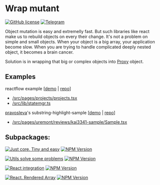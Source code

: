 # Wrap mutant

[![GitHub license](https://img.shields.io/badge/license-MIT-blue.svg?style=social&logo=github)](https://github.com/kai3341/wrap-mutant/blob/main/LICENSE)
[![Telegram](https://img.shields.io/badge/Community-blue.svg?style=social&logo=telegram)](https://t.me/wrap_mutant)

Object mutation is easy and extremelly fast. But such libraries like react make us to rebuild objects on every their change. It's not a problem on simple and small objects. When your object is a big array, your application become slow. When you are trying to handle complicated deeply nested object, it becomes a brain cancer.

Solution is in wrapping that big or complex objects into [Proxy](https://developer.mozilla.org/en-US/docs/Web/JavaScript/Reference/Global_Objects/Proxy) object.

## Examples

reactflow example [[demo](https://kai3341.github.io/d73bce02-46a1-4e59-895a-4863c2fc48f0/) | [repo](https://github.com/kai3341/d73bce02-46a1-4e59-895a-4863c2fc48f0)]

- [/src/pages/projects/projects.tsx](https://github.com/kai3341/d73bce02-46a1-4e59-895a-4863c2fc48f0/blob/master/src/pages/projects/projects.tsx)
- [/src/lib/statemgr.ts](https://github.com/kai3341/d73bce02-46a1-4e59-895a-4863c2fc48f0/blob/master/src/lib/statemgr.ts)

[pravosleva](https://github.com/pravosleva)'s substring-highlight-sample [[demo](https://kai3341.github.io/substring-highlight-sample/) | [repo](https://github.com/kai3341/substring-highlight-sample)]

- [/src/pages/uremont/reviews/kai3341-sample/Sample.tsx](https://github.com/kai3341/substring-highlight-sample/blob/master/src/pages/uremont/reviews/kai3341-sample/Sample.tsx)

## Subpackages:

[![Just core. Tiny and easy](https://img.shields.io/badge/%40wrap--mutant%2Fcore-blue.svg?style=social&logo=github)](./packages/core/)
[![NPM Version](https://img.shields.io/npm/v/%40wrap-mutant%2Fcore?style=social&logo=npm)](https://www.npmjs.com/package/@wrap-mutant/core)

[![Utils solve some problems](https://img.shields.io/badge/%40wrap--mutant%2Futils-blue.svg?style=social&logo=github)](./packages/utils/)
[![NPM Version](https://img.shields.io/npm/v/%40wrap-mutant%2Futils?style=social&logo=npm)](https://www.npmjs.com/package/@wrap-mutant/utils)

[![React integration](https://img.shields.io/badge/%40wrap--mutant%2Freact-blue.svg?style=social&logo=github)](./packages/react/)
[![NPM Version](https://img.shields.io/npm/v/%40wrap-mutant%2Freact?style=social&logo=npm)](https://www.npmjs.com/package/@wrap-mutant/react)

[![React. Rendered Array](https://img.shields.io/badge/%40wrap--mutant%2Freact--rendered--array-blue.svg?style=social&logo=github)](./packages/react-renddered-array/)
[![NPM Version](https://img.shields.io/npm/v/%40wrap-mutant%2Freact-rendered-array?style=social&logo=npm)](https://www.npmjs.com/package/@wrap-mutant/react-renddered-array)
